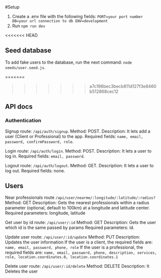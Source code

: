 #Setup
1. Create a .env file with the following fields:
`PORT=your port number
DB=your url connection to db
ENV=development`
2. Run `npm run dev`

<<<<<<< HEAD
## Seed database
To add fake users to the database, run the next command: `node seeds/user.seed.js`.

=======
>>>>>>> a7c196bec3becb811d127f3e8460b512868cec12
## API docs

### Authentication
Signup route: `/api/auth/signup`.
Method: POST.
Description: It lets add a user (Client or Professional) to the app.
Required fields: `name, email, password, confirmPassword, role`.

Login route: `/api/auth/login`.
Method: POST.
Description: It lets a user to log in.
Required fields: `email, password`.

Logout route: `/api/auth/logout`.
Method: GET.
Description: It lets a user to log out.
Required fields: none.

## Users
Near professionals route `/api/user/nearme/:longitude/:latitude/:radius?`
Method: GET
Description: Gets the nearest professionals within a radius parameter (optional, default to 100km) at a longitude and latitude center.
Required parameters: longitude, latitude

Get user by id route: `/api/user/:id`
Method: GET
Description: Gets the user which id is the same passed by params
Required parameters: id.

Update user route: `/api/user/:id/update`
Method: PUT
Description: Updates the user information
If the user is a client, the required fields are: `name, email, password, phone, role`
If the user is a professional, the required fields are: `name, email, password, phone, description, services, role, location.coordinates.0, location.coordinates.1`

Delete user route: `/api/user/:id/delete`
Method: DELETE
Description: It Deletes the user
